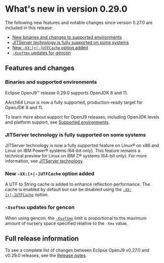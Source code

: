 <!--
* Copyright (c) 2017, 2025 IBM Corp. and others
*
* This program and the accompanying materials are made
* available under the terms of the Eclipse Public License 2.0
* which accompanies this distribution and is available at
* https://www.eclipse.org/legal/epl-2.0/ or the Apache
* License, Version 2.0 which accompanies this distribution and
* is available at https://www.apache.org/licenses/LICENSE-2.0.
*
* This Source Code may also be made available under the
* following Secondary Licenses when the conditions for such
* availability set forth in the Eclipse Public License, v. 2.0
* are satisfied: GNU General Public License, version 2 with
* the GNU Classpath Exception [1] and GNU General Public
* License, version 2 with the OpenJDK Assembly Exception [2].
*
* [1] https://www.gnu.org/software/classpath/license.html
* [2] https://openjdk.org/legal/assembly-exception.html
*
* SPDX-License-Identifier: EPL-2.0 OR Apache-2.0 OR GPL-2.0-only WITH Classpath-exception-2.0 OR GPL-2.0-only WITH OpenJDK-assembly-exception-1.0
-->

# What's new in version 0.29.0

The following new features and notable changes since version 0.27.0 are included in this release:

- [New binaries and changes to supported environments](#binaries-and-supported-environments)
- [JITServer technology is fully supported on some  systems](#jitserver-technology-is-fully-supported-on-some-systems)
- [New `-XX:[+|-]UTFCache` option added](#new-xx-utfcache-option-added)
- [`-Xsoftmx` updates for gencon](#-xsoftmx-updates-for-gencon)

## Features and changes

### Binaries and supported environments

Eclipse OpenJ9&trade; release 0.29.0 supports OpenJDK 8 and 11.

AArch64 Linux is now a fully supported, production-ready target for OpenJDK 8 and 11.

To learn more about support for OpenJ9 releases, including OpenJDK levels and platform support, see [Supported environments](openj9_support.md).

### JITServer technology is fully supported on some systems

JITServer technology is now a fully supported feature on Linux&reg; on x86 and Linux on IBM Power&reg; systems (64-bit only). This feature remains a technical preview for Linux on IBM Z&reg; systems (64-bit only). For more information, see [JITServer technology](jitserver.md).

### New `-XX:[+|-]UTFCache` option added

A UTF to String cache is added to enhance reflection performance. The cache is enabled by default but can be disabled using the [`-XX:[+|-]UTFCache`](xxutfcache.md) option.

### `-Xsoftmx` updates for gencon

When using gencon, the [`-Xsoftmx`](xsoftmx.md) limit is proportional to the maximum amount of nursery space specified relative to the `-Xmx` value.

## Full release information

To see a complete list of changes between Eclipse OpenJ9 v0.27.0 and v0.29.0 releases, see the [Release notes](https://github.com/eclipse-openj9/openj9/blob/master/doc/release-notes/0.29/0.29.md).

<!-- ==== END OF TOPIC ==== version0.29.md ==== -->
